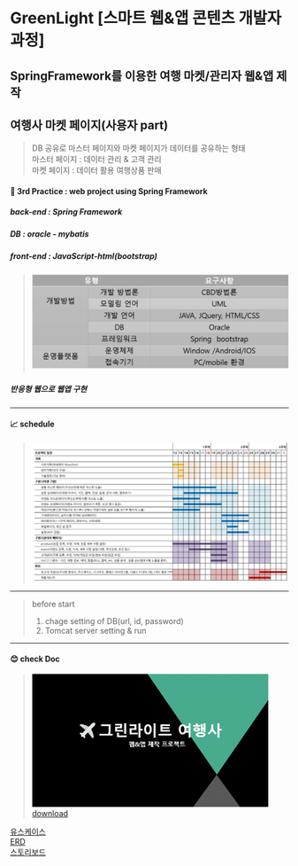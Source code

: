 
# GreenLight [스마트 웹&앱 콘텐츠 개발자과정]
## SpringFramework를 이용한 여행 마켓/관리자 웹&앱 제작
## 여행사 마켓 페이지(사용자 part)
 > DB 공유로 마스터 페이지와 마켓 페이지가 데이터를 공유하는 형태  
 > 마스터 페이지 : 데이터 관리 & 고객 관리  
 > 마켓 페이지 : 데이터 활용 여행상품 판매  
#### :pencil: 3rd Practice : web project using Spring Framework
##### back-end : Spring Framework
##### DB : oracle - mybatis
##### front-end : JavaScript-html(bootstrap)
  > ![config](https://github.com/msPark09/GreenLight_master/blob/master/doc/%EA%B0%9C%EB%B0%9C%ED%99%98%EA%B2%BD.png)
##### 반응형 웹으로 웹앱 구현
 
***

#### :chart_with_upwards_trend: schedule
 > ![schedule](https://github.com/msPark09/GreenLight_master/blob/master/doc/%EC%9D%BC%EC%A0%95.jpg)  


***

 > before start
 > 1. chage setting of DB(url, id, password)
 > 2. Tomcat server setting & run

***

#### :blush: check Doc
 > ![mainDoc](./doc/3차프로젝트ppt.gif)  
 > [download](./doc/3차프로젝트ppt.ppt)  

[유스케이스](./doc/마켓페이지유스케이스.pdf)  
[ERD](./doc/ERD.pdf)  
[스토리보드](./doc/스토리보드.pdf)  
